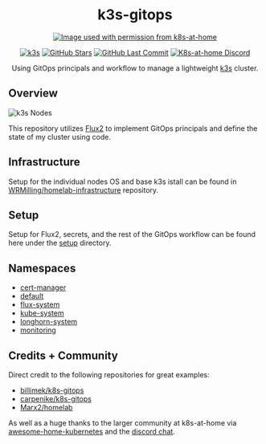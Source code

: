 # <center> k3s-gitops </center>

<p align="center">
  <a href="https://github.com/k8s-at-home" alt="Image used with permission from k8s-at-home"><img alt="Image used with permission from k8s-at-home" src="https://avatars.githubusercontent.com/u/61287648" /></a>
</p>

<p align="center">
  <a href="https://k3s.io/"><img alt="k3s" src="https://img.shields.io/badge/k3s-v1.20.2-orange?style=flat-square"></a> <a href="https://github.com/WRMilling/k3s-gitops/stargazers"><img alt="GitHub Stars" src="https://img.shields.io/github/stars/WRMilling/k3s-gitops?color=green&style=flat-square"></a> <a href="https://github.com/WRMilling/k3s-gitops/commits/master"><img alt="GitHub Last Commit" src="https://img.shields.io/github/last-commit/WRMilling/k3s-gitops?color=purple&style=flat-square"></a> <a href="https://discord.gg/Yv2gzFy"><img alt="K8s-at-home Discord" src="https://img.shields.io/badge/discord-chat-7289DA.svg?maxAge=60&style=flat-square"></a>
</p>


<p align="center">
Using GitOps principals and workflow to manage a lightweight <a href="https://k3s.io">k3s</a> cluster.
</p>

## Overview

![k3s Nodes](https://i.imgur.com/8Zgf3jS.png)

This repository utilizes [Flux2](https://fluxcd.io/) to implement GitOps principals and define the state of my cluster using code.

## Infrastructure

Setup for the individual nodes OS and base k3s istall can be found in [WRMilling/homelab-infrastructure](https://github.com/WRMilling/homelab-infrastructure/) repository.

## Setup

Setup for Flux2, secrets, and the rest of the GitOps workflow can be found here under the [setup](/setup) directory.

## Namespaces

  * [cert-manager](/cert-manager)
  * [default](/default)
  * [flux-system](/flux-system)
  * [kube-system](/kube-system)
  * [longhorn-system](/longhorn-system)
  * [monitoring](/monitoring)

## Credits + Community

Direct credit to the following repositories for great examples:

 * [billimek/k8s-gitops](https://github.com/billimek/k8s-gitops)
 * [carpenike/k8s-gitops](https://github.com/carpenike/k8s-gitops)
 * [Marx2/homelab](https://github.com/Marx2/homelab/)

As well as a huge thanks to the larger community at k8s-at-home via [awesome-home-kubernetes](https://github.com/k8s-at-home/awesome-home-kubernetes) and the [discord chat](https://discord.gg/7PbmHRK).
